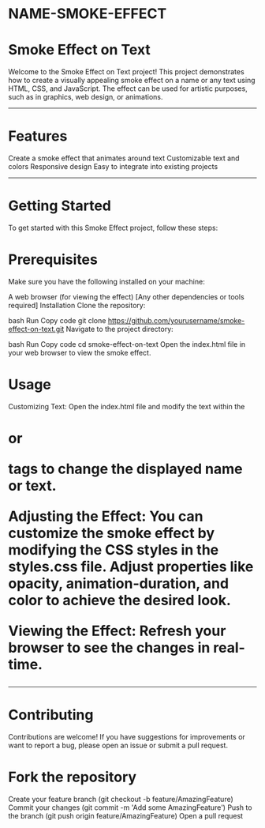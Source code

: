 # NAME-SMOKE-EFFECT

# Smoke Effect on Text
Welcome to the Smoke Effect on Text project! This project demonstrates how to create a visually appealing smoke effect on a name or any text using HTML, CSS, and JavaScript. The effect can be used for artistic purposes, such as in graphics, web design, or animations.

---

# Features
Create a smoke effect that animates around text
Customizable text and colors
Responsive design
Easy to integrate into existing projects

---

# Getting Started
To get started with this Smoke Effect project, follow these steps:

# Prerequisites
Make sure you have the following installed on your machine:

A web browser (for viewing the effect)
[Any other dependencies or tools required]
Installation
Clone the repository:

bash
Run
Copy code
git clone https://github.com/yourusername/smoke-effect-on-text.git
Navigate to the project directory:

bash
Run
Copy code
cd smoke-effect-on-text
Open the index.html file in your web browser to view the smoke effect.

# Usage
Customizing Text: Open the index.html file and modify the text within the <h1> or <p> tags to change the displayed name or text.

Adjusting the Effect: You can customize the smoke effect by modifying the CSS styles in the styles.css file. Adjust properties like opacity, animation-duration, and color to achieve the desired look.

Viewing the Effect: Refresh your browser to see the changes in real-time.

---

# Contributing
Contributions are welcome! If you have suggestions for improvements or want to report a bug, please open an issue or submit a pull request.

# Fork the repository
Create your feature branch (git checkout -b feature/AmazingFeature)
Commit your changes (git commit -m 'Add some AmazingFeature')
Push to the branch (git push origin feature/AmazingFeature)
Open a pull request
